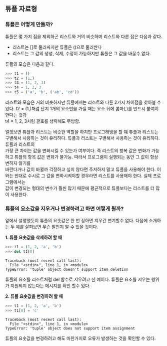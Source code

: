 ## 튜플 자료형

### 튜플은 어떻게 만들까?  

튜플은 몇 가지 점을 제외하곤 리스트와 거의 비슷하며 리스트와 다른 접은 다음과 같다.  

- 리스트는 []로 둘러싸지만 튜플은 ()으로 둘러싼다
- 리스트는 그 값의 생성, 삭제, 수정이 가능하지만 튜플은 그 값을 바꿀수 없다.  

튜플의 모습은 다음과 같다.
```python
>>> t1 = ()
>>> t2 = (1,)
>>> t3 = (1, 2, 3)
>>> t4 = 1, 2, 3
>>> t5 = ('a', 'b', ('ab', 'cd'))
```
리스트와 모습은 거의 비슷하지만 튜플에서는 리스트와 다른 2가지 차이점을 찾아볼 수 있다. t2 = (1,)처럼 단지 1개의 요소만을 가질 때는 요소 뒤에 콤마(,)를 반드시 붙여야 한다는 것과  
t4 = 1, 2, 3처럼 괄호를 생략해도 무방함.  

얼핏보면 튜플과 리스트는 비슷한 역할을 하지만 프로그래밍을 할 떄 튜플과 리스트는 구별해서 사용하는 것이 유리하다. 튜플과 리스트는 구별해서 사용하는 것이 유리하다. 튜플과 리스트의  
가장 큰 차이는 값을 변화시킬 수 있는가 여부이다. 즉 리스트의 항복 값은 변화가 가능하고 튜플의 항목 값은 변화가 불가능. 따라서 프로그램이 실행되는 동안 그 값이 항상 변하지 않기를  
바란다거나 값이 바뀔까 걱정하고 싶지 않다면 주저하지 말고 튜플을 사용해야 한다. 이와는 반대로 수시로 그 값을 변화시켜야할 경우라면 리스트를 사용해야 한다. 실제 프로그램에서는  
값이 변경되는 형태의 변수가 훨씬 많기 때문에 평균적으로 튜플보다는 리스트를 더 많이 사용한다.  

### 튜플의 요소값을 지우거나 변경하려고 하면 어떻게 될까?

앞에서 설명했듯이 튜플의 요솟값은 한 번 정하면 지우간 변겨할수 없다. 다음에 소개하는 두 예를 살펴보면 무슨 말인지 알 수 있을 것이다.  

**1. 튜플 요솟값을 삭제하려 할 때**
```python
>>> t1 = (1, 2, 'a', 'b')
>>> del t1[0]
```
```
Traceback (most recent call last):
  File "<stdin>", line 1, in <module>
TypeError: 'tuple' object doesn't support item deletion
```
튜플의 요소를 리스트처럼 del 함수로 지우려고 한 예이다. 튜플은 요소를 지우는 행위가 지원되지 않는다는 메시지를 확인 할수 있다.  

**2. 튜플 요솟값을 변경하려 할 때**  
```python
>>> t1 = (1, 2, 'a', 'b')
>>> t1[0] = 'c'
```
```
Traceback (most recent call last):
  File "<stdin>", line 1, in <module>
TypeError: 'tuple' object does not support item assignment
```
튜플의 요솟값을 변경하려고 해도 마찬가지로 오류가 발생하는 것을 확인할 수 있다.

